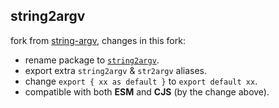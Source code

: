 ## string2argv

fork from [string-argv](https://github.com/mccormicka/string-argv), changes in this fork:

- rename package to [`string2argv`](https://npm.im/string2argv).
- export extra `string2argv` & `str2argv` aliases.
- change `export { xx as default }` to `export default xx`.
- compatible with both **ESM** and **CJS** (by the change above).
